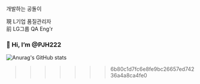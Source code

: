 개발하는 공돌이

現 L기업 품질관리자 <br/> 前 LG그룹 QA Eng'r

### 👋 Hi, I’m @PJH222

![Anurag's GitHub stats](https://github-readme-stats.vercel.app/api?username=PJH222&show_icons=true&theme=radical)

>>>>>>> 6b80c1d7fc6e8fe9bc26657ed74236a4a8ca4fe0
